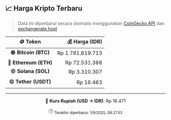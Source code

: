 

<!-- HARGA_KRIPTO -->
## 📈 Harga Kripto Terbaru

> Data ini diperbarui secara otomatis menggunakan [CoinGecko API](https://www.coingecko.com/) dan [exchangerate.host](https://exchangerate.host/)

<div align="center">

| 🪙 Token | 💰 Harga (IDR) |
|:------:|---------------:|
| 🟠 **Bitcoin (BTC)**   | Rp 1.781.619.713 |
| 🔵 **Ethereum (ETH)**  | Rp 72.531.388 |
| 🟣 **Solana (SOL)**    | Rp 3.310.307 |
| 🟢 **Tether (USDT)**   | Rp 16.463 |

---

💱 **Kurs Rupiah (USD → IDR)**: Rp 16.471

🕒 <sub>Terakhir diperbarui: 1/9/2025, 08.27.53</sub>

</div>
<!-- /HARGA_KRIPTO -->